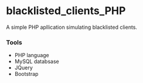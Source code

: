 # blacklisted_clients_PHP
A simple PHP apllication simulating blacklisted clients.

### Tools
 - PHP language
 - MySQL databsase
 - JQuery
 - Bootstrap
